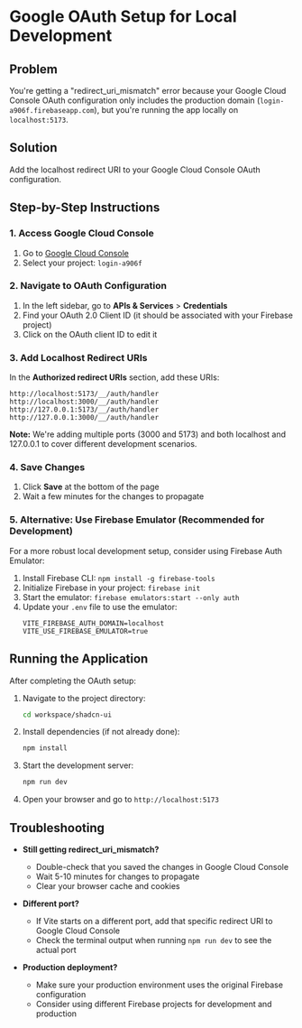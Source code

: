 # Google OAuth Setup for Local Development

## Problem
You're getting a "redirect_uri_mismatch" error because your Google Cloud Console OAuth configuration only includes the production domain (`login-a906f.firebaseapp.com`), but you're running the app locally on `localhost:5173`.

## Solution
Add the localhost redirect URI to your Google Cloud Console OAuth configuration.

## Step-by-Step Instructions

### 1. Access Google Cloud Console
1. Go to [Google Cloud Console](https://console.cloud.google.com/)
2. Select your project: `login-a906f`

### 2. Navigate to OAuth Configuration
1. In the left sidebar, go to **APIs & Services** > **Credentials**
2. Find your OAuth 2.0 Client ID (it should be associated with your Firebase project)
3. Click on the OAuth client ID to edit it

### 3. Add Localhost Redirect URIs
In the **Authorized redirect URIs** section, add these URIs:

```
http://localhost:5173/__/auth/handler
http://localhost:3000/__/auth/handler
http://127.0.0.1:5173/__/auth/handler
http://127.0.0.1:3000/__/auth/handler
```

**Note:** We're adding multiple ports (3000 and 5173) and both localhost and 127.0.0.1 to cover different development scenarios.

### 4. Save Changes
1. Click **Save** at the bottom of the page
2. Wait a few minutes for the changes to propagate

### 5. Alternative: Use Firebase Emulator (Recommended for Development)
For a more robust local development setup, consider using Firebase Auth Emulator:

1. Install Firebase CLI: `npm install -g firebase-tools`
2. Initialize Firebase in your project: `firebase init`
3. Start the emulator: `firebase emulators:start --only auth`
4. Update your `.env` file to use the emulator:
   ```
   VITE_FIREBASE_AUTH_DOMAIN=localhost
   VITE_USE_FIREBASE_EMULATOR=true
   ```

## Running the Application

After completing the OAuth setup:

1. Navigate to the project directory:
   ```bash
   cd workspace/shadcn-ui
   ```

2. Install dependencies (if not already done):
   ```bash
   npm install
   ```

3. Start the development server:
   ```bash
   npm run dev
   ```

4. Open your browser and go to `http://localhost:5173`

## Troubleshooting

- **Still getting redirect_uri_mismatch?** 
  - Double-check that you saved the changes in Google Cloud Console
  - Wait 5-10 minutes for changes to propagate
  - Clear your browser cache and cookies

- **Different port?** 
  - If Vite starts on a different port, add that specific redirect URI to Google Cloud Console
  - Check the terminal output when running `npm run dev` to see the actual port

- **Production deployment?** 
  - Make sure your production environment uses the original Firebase configuration
  - Consider using different Firebase projects for development and production